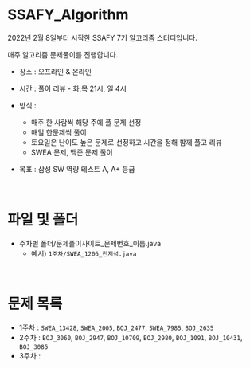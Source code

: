 # SSAFY_Algorithm

2022년 2월 8일부터 시작한 SSAFY 7기 알고리즘 스터디입니다.

매주 알고리즘 문제풀이를 진행합니다.

* 장소 : 오프라인 & 온라인
* 시간 : 풀이 리뷰 - 화,목 21시, 일 4시
* 방식 :
  * 매주 한 사람씩 해당 주에 풀 문제 선정
  * 매일 한문제씩 풀이
  * 토요일은 난이도 높은 문제로 선정하고 시간을 정해 함께 풀고 리뷰
  * SWEA 문제, 백준 문제 풀이

* 목표 : 삼성 SW 역량 테스트 A, A+ 등급

<br>

# 파일 및 폴더
* 주차별 폴더/문제풀이사이트_문제번호_이름.java
  * 예시) `1주차/SWEA_1206_천지석.java`
  

<br>

# 문제 목록
* 1주차 : `SWEA_13428`, `SWEA_2005`, `BOJ_2477`, `SWEA_7985`, `BOJ_2635`
* 2주차 : `BOJ_3060`, `BOJ_2947`, `BOJ_10709`, `BOJ_2980`, `BOJ_1091`, `BOJ_10431`, `BOJ_3085`
* 3주차 : 
